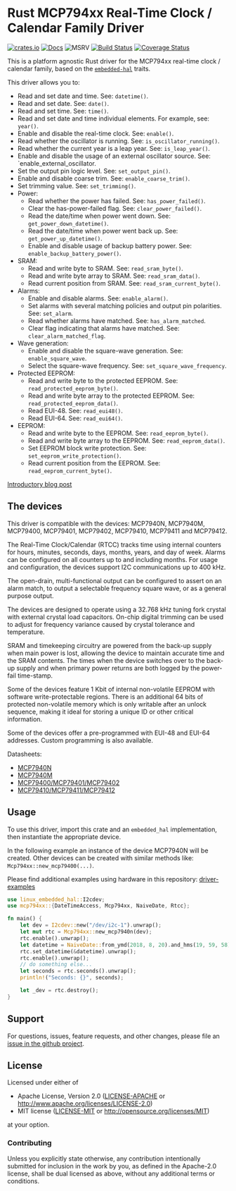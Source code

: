 # Rust MCP794xx Real-Time Clock / Calendar Family Driver

[![crates.io](https://img.shields.io/crates/v/mcp794xx.svg)](https://crates.io/crates/mcp794xx)
[![Docs](https://docs.rs/mcp794xx/badge.svg)](https://docs.rs/mcp794xx)
![MSRV](https://img.shields.io/badge/rustc-1.56+-blue.svg)
[![Build Status](https://github.com/eldruin/mcp794xx-rs/workflows/Build/badge.svg)](https://github.com/eldruin/mcp794xx-rs/actions?query=workflow%3ABuild)
[![Coverage Status](https://coveralls.io/repos/eldruin/mcp794xx-rs/badge.svg?branch=master)](https://coveralls.io/r/eldruin/mcp794xx-rs?branch=master)

This is a platform agnostic Rust driver for the MCP794xx real-time clock
/ calendar family, based on the [`embedded-hal`] traits.

[`embedded-hal`]: https://github.com/rust-embedded/embedded-hal

This driver allows you to:
  - Read and set date and time. See: `datetime()`.
  - Read and set date. See: `date()`.
  - Read and set time. See: `time()`.
  - Read and set date and time individual elements. For example, see: `year()`.
  - Enable and disable the real-time clock. See: `enable()`.
  - Read whether the oscillator is running. See: `is_oscillator_running()`.
  - Read whether the current year is a leap year. See: `is_leap_year()`.
  - Enable and disable the usage of an external oscillator source. See: `enable_external_oscillator.
  - Set the output pin logic level. See: `set_output_pin()`.
  - Enable and disable coarse trim. See: `enable_coarse_trim()`.
  - Set trimming value. See: `set_trimming()`.
  - Power:
      - Read whether the power has failed. See: `has_power_failed()`.
      - Clear the has-power-failed flag. See: `clear_power_failed()`.
      - Read the date/time when power went down. See: `get_power_down_datetime()`.
      - Read the date/time when power went back up. See: `get_power_up_datetime()`.
      - Enable and disable usage of backup battery power. See: `enable_backup_battery_power()`.
  - SRAM:
      - Read and write byte to SRAM. See: `read_sram_byte()`.
      - Read and write byte array to SRAM. See: `read_sram_data()`.
      - Read current position from SRAM. See: `read_sram_current_byte()`.
  - Alarms:
      - Enable and disable alarms. See: `enable_alarm()`.
      - Set alarms with several matching policies and output pin polarities. See: `set_alarm`.
      - Read whether alarms have matched. See: `has_alarm_matched`.
      - Clear flag indicating that alarms have matched. See: `clear_alarm_matched_flag`.
  - Wave generation:
      - Enable and disable the square-wave generation. See: `enable_square_wave`.
      - Select the square-wave frequency. See: `set_square_wave_frequency`.
  - Protected EEPROM:
      - Read and write byte to the protected EEPROM. See: `read_protected_eeprom_byte()`.
      - Read and write byte array to the protected EEPROM. See: `read_protected_eeprom_data()`.
      - Read EUI-48. See: `read_eui48()`.
      - Read EUI-64. See: `read_eui64()`.
  - EEPROM:
      - Read and write byte to the EEPROM. See: `read_eeprom_byte()`.
      - Read and write byte array to the EEPROM. See: `read_eeprom_data()`.
      - Set EEPROM block write protection. See: `set_eeprom_write_protection()`.
      - Read current position from the EEPROM. See: `read_eeprom_current_byte()`.

[Introductory blog post](https://blog.eldruin.com/mcp794xx-real-time-clock-rtc-driver-in-rust/)

## The devices

This driver is compatible with the devices: MCP7940N, MCP7940M, MCP79400, MCP79401, MCP79402, MCP79410, MCP79411 and MCP79412.

The Real-Time Clock/Calendar (RTCC) tracks time using internal counters for hours, minutes, seconds, days, months, years, and day of week. Alarms can be configured on all counters up to and including months. For usage and configuration, the devices support I2C communications up to 400 kHz.

The open-drain, multi-functional output can be configured to assert on an alarm match, to output a selectable frequency square wave, or as a general purpose output.

The devices are designed to operate using a 32.768 kHz tuning fork crystal with external crystal load capacitors. On-chip digital trimming can be used to adjust for frequency variance caused by crystal tolerance and temperature.

SRAM and timekeeping circuitry are powered from the back-up supply when main power is lost, allowing the device to maintain accurate time and the SRAM contents. The times when the device switches over to the back-up supply and when primary power returns are both logged by the power-fail time-stamp.

Some of the devices feature 1 Kbit of internal non-volatile EEPROM with software write-protectable regions. There is an additional 64 bits of protected non-volatile memory which is only writable after an unlock sequence, making it ideal for storing a unique ID or other critical information.

Some of the devices offer a pre-programmed with EUI-48 and EUI-64 addresses. Custom programming is also available.

Datasheets:
- [MCP7940N](http://ww1.microchip.com/downloads/en/DeviceDoc/20005010F.pdf)
- [MCP7940M](http://ww1.microchip.com/downloads/en/DeviceDoc/20002292B.pdf)
- [MCP79400/MCP79401/MCP79402](http://ww1.microchip.com/downloads/en/DeviceDoc/MCP79400-MCP79401-MCP79402-Data-Sheet-20005009G.pdf)
- [MCP79410/MCP79411/MCP79412](http://ww1.microchip.com/downloads/en/DeviceDoc/20002266H.pdf)

## Usage

To use this driver, import this crate and an `embedded_hal` implementation,
then instantiate the appropriate device.

In the following example an instance of the device MCP7940N will be created.
Other devices can be created with similar methods like:
`Mcp794xx::new_mcp79400(...)`.

Please find additional examples using hardware in this repository: [driver-examples]

[driver-examples]: https://github.com/eldruin/driver-examples

```rust
use linux_embedded_hal::I2cdev;
use mcp794xx::{DateTimeAccess, Mcp794xx, NaiveDate, Rtcc};

fn main() {
    let dev = I2cdev::new("/dev/i2c-1").unwrap();
    let mut rtc = Mcp794xx::new_mcp7940n(dev);
    rtc.enable().unwrap();
    let datetime = NaiveDate::from_ymd(2018, 8, 20).and_hms(19, 59, 58);
    rtc.set_datetime(&datetime).unwrap();
    rtc.enable().unwrap();
    // do something else...
    let seconds = rtc.seconds().unwrap();
    println!("Seconds: {}", seconds);

    let _dev = rtc.destroy();
}
```

## Support

For questions, issues, feature requests, and other changes, please file an
[issue in the github project](https://github.com/eldruin/mcp794xx-rs/issues).

## License

Licensed under either of

 * Apache License, Version 2.0 ([LICENSE-APACHE](LICENSE-APACHE) or
   http://www.apache.org/licenses/LICENSE-2.0)
 * MIT license ([LICENSE-MIT](LICENSE-MIT) or
   http://opensource.org/licenses/MIT)

at your option.

### Contributing

Unless you explicitly state otherwise, any contribution intentionally submitted
for inclusion in the work by you, as defined in the Apache-2.0 license, shall
be dual licensed as above, without any additional terms or conditions.
